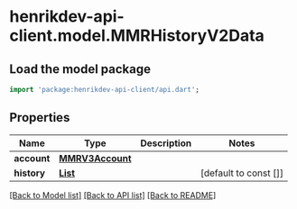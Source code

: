 # henrikdev-api-client.model.MMRHistoryV2Data

## Load the model package
```dart
import 'package:henrikdev-api-client/api.dart';
```

## Properties
Name | Type | Description | Notes
------------ | ------------- | ------------- | -------------
**account** | [**MMRV3Account**](MMRV3Account.md) |  | 
**history** | [**List<MMRHistoryV2History>**](MMRHistoryV2History.md) |  | [default to const []]

[[Back to Model list]](../README.md#documentation-for-models) [[Back to API list]](../README.md#documentation-for-api-endpoints) [[Back to README]](../README.md)



